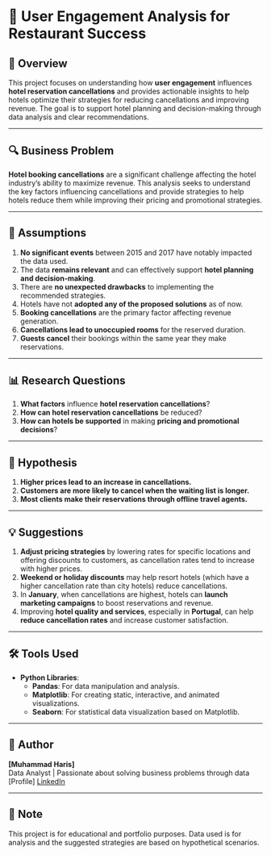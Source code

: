 # 🏨 User Engagement Analysis for Restaurant Success

## 📝 Overview
This project focuses on understanding how **user engagement** influences **hotel reservation cancellations** and provides actionable insights to help hotels optimize their strategies for reducing cancellations and improving revenue. The goal is to support hotel planning and decision-making through data analysis and clear recommendations.

---

## 🔍 Business Problem
**Hotel booking cancellations** are a significant challenge affecting the hotel industry’s ability to maximize revenue. This analysis seeks to understand the key factors influencing cancellations and provide strategies to help hotels reduce them while improving their pricing and promotional strategies.

---

## 🎯 Assumptions
1. **No significant events** between 2015 and 2017 have notably impacted the data used.
2. The data **remains relevant** and can effectively support **hotel planning and decision-making**.
3. There are **no unexpected drawbacks** to implementing the recommended strategies.
4. Hotels have not **adopted any of the proposed solutions** as of now.
5. **Booking cancellations** are the primary factor affecting revenue generation.
6. **Cancellations lead to unoccupied rooms** for the reserved duration.
7. **Guests cancel** their bookings within the same year they make reservations.

---

## 📊 Research Questions
1. **What factors** influence **hotel reservation cancellations**?
2. **How can hotel reservation cancellations** be reduced?
3. **How can hotels be supported** in making **pricing and promotional decisions**?

---

## 🧪 Hypothesis

1. **Higher prices lead to an increase in cancellations.**
2. **Customers are more likely to cancel when the waiting list is longer.**
3. **Most clients make their reservations through offline travel agents.**

---

## 💡 Suggestions

1. **Adjust pricing strategies** by lowering rates for specific locations and offering discounts to customers, as cancellation rates tend to increase with higher prices.
2. **Weekend or holiday discounts** may help resort hotels (which have a higher cancellation rate than city hotels) reduce cancellations.
3. In **January**, when cancellations are highest, hotels can **launch marketing campaigns** to boost reservations and revenue.
4. Improving **hotel quality and services**, especially in **Portugal**, can help **reduce cancellation rates** and increase customer satisfaction.

---

## 🛠 Tools Used

- **Python Libraries**:
  - **Pandas**: For data manipulation and analysis.
  - **Matplotlib**: For creating static, interactive, and animated visualizations.
  - **Seaborn**: For statistical data visualization based on Matplotlib.


---

## 👤 Author
**[Muhammad Haris]**  
Data Analyst | Passionate about solving business problems through data  
[Profile] [LinkedIn](https://www.linkedin.com/in/mohammad-haris-780bb821a)

---

## 📌 Note
This project is for educational and portfolio purposes. Data used is for analysis and the suggested strategies are based on hypothetical scenarios.


